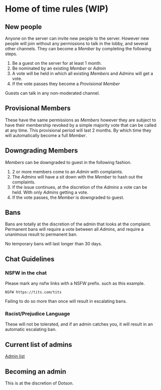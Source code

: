 # Home of time rules (WIP)

## New people

Anyone on the server can invite new people to the server. However new people will join without any permissions to talk
in the lobby, and several other channels. They can become a *Member* by completing the following steps.

1. Be a guest on the server for at least 1 month.
2. Be nominated by an existing *Member* or *Admin*
3. A vote will be held in which all existing *Members* and *Admins* will get a vote.
4. If the vote passes they become a *Provisional Member*

Guests can talk in any non-moderated channel.

## Provisional Members

These have the same permissions as *Members* however they are subject to have their membership revoked by a simple majority
vote that can be called at any time. This provisional period will last 2 months. By which time they will automatically become a full *Member*.

## Downgrading Members

*Members* can be downgraded to guest in the following fashion.

1. 2 or more members come to an *Admin* with complaints.
2. The *Admins* will have a sit down with the *Member* to hash out the complaints.
2. If the issue continues, at the discretion of the *Admins* a vote can be held. With only *Admins* getting a vote.
3. If the vote passes, the *Member* is downgraded to guest.

## Bans

Bans are totally at the discretion of the admin that looks at the complaint. Permanent bans will require a vote between all *Admins*,
and require a unanimous result to permanent ban.

No temporary bans will last longer than 30 days.

## Chat Guidelines

### NSFW in the chat

Please mark any nsfw links with a NSFW prefix. such as this example.

```
NSFW https://tits.com/tits
```

Failing to do so more than once will result in escalating bans.

### Racist/Prejudice Language

These will not be tolerated, and if an admin catches you, it will result in an automatic escalating ban.

## Current list of admins

[Admin list](admins.md)

## Becoming an admin

This is at the discretion of Dotson.
